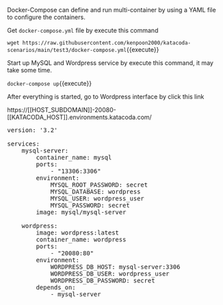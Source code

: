 Docker-Compose can define and run multi-container by using a YAML file to configure the containers. 

Get `docker-compose.yml` file by execute this command

`wget https://raw.githubusercontent.com/kenpoon2000/katacoda-scenarios/main/test3/docker-compose.yml`{{execute}}

Start up MySQL and Wordpress service by execute this command, it may take some time.

`docker-compose up`{{execute}}

After everything is started, go to Wordpress interface by click this link

https://[[HOST_SUBDOMAIN]]-20080-[[KATACODA_HOST]].environments.katacoda.com/


<pre class="file" data-target="clipboard">
version: '3.2' 
 
services: 
    mysql-server: 
        container_name: mysql 
        ports: 
            - "13306:3306"      
        environment: 
            MYSQL_ROOT_PASSWORD: secret 
            MYSQL_DATABASE: wordpress 
            MYSQL_USER: wordpress_user 
            MYSQL_PASSWORD: secret 
        image: mysql/mysql-server 

    wordpress: 
        image: wordpress:latest 
        container_name: wordpress 
        ports: 
            - "20080:80" 
        environment: 
            WORDPRESS_DB_HOST: mysql-server:3306 
            WORDPRESS_DB_USER: wordpress_user 
            WORDPRESS_DB_PASSWORD: secret 
        depends_on: 
            - mysql-server
                
</pre>
